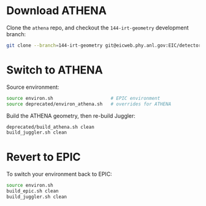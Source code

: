 Download ATHENA
===============
Clone the `athena` repo, and checkout the `144-irt-geometry` development branch:
```bash
git clone --branch=144-irt-geometry git@eicweb.phy.anl.gov:EIC/detectors/athena.git
```

Switch to ATHENA
================
Source environment:
```bash
source environ.sh                     # EPIC environment
source deprecated/environ_athena.sh   # overrides for ATHENA
```

Build the ATHENA geometry, then re-build Juggler:
```bash
deprecated/build_athena.sh clean
build_juggler.sh clean
```

Revert to EPIC
==============
To switch your environment back to EPIC:
```bash
source environ.sh
build_epic.sh clean
build_juggler.sh clean
```
